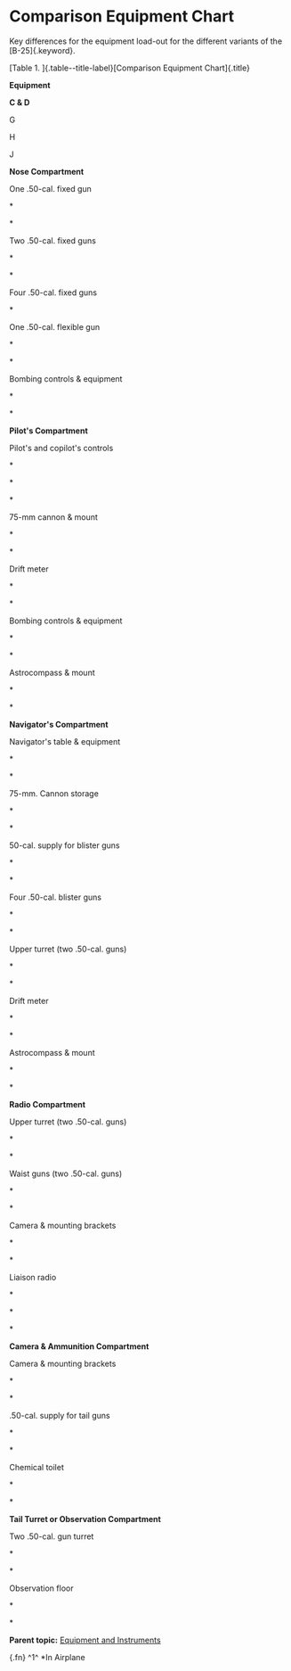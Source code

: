 
Comparison Equipment Chart
==========================


Key differences for the equipment load-out for the different variants of
the [B-25]{.keyword}.

[Table 1. ]{.table--title-label}[Comparison Equipment Chart]{.title}

**Equipment**



**C & D**

G

H

J

**Nose Compartment**

One .50-cal. fixed gun

\*

\*

Two .50-cal. fixed guns

\*

\*

Four .50-cal. fixed guns

\*

One .50-cal. flexible gun

\*

\*

Bombing controls & equipment

\*

\*

**Pilot\'s Compartment**

Pilot\'s and copilot\'s controls

\*

\*

\*

75-mm cannon &amp; mount

\*

\*

Drift meter

\*

\*

Bombing controls &amp; equipment

\*

\*

Astrocompass &amp; mount

\*

\*

**Navigator\'s Compartment**

Navigator\'s table & equipment

\*

\*

75-mm. Cannon storage

\*

\*

50-cal. supply for blister guns

\*

\*

Four .50-cal. blister guns

\*

\*

Upper turret (two .50-cal. guns)

\*

\*

Drift meter

\*

\*

Astrocompass & mount

\*

\*

**Radio Compartment**

Upper turret (two .50-cal. guns)

\*

\*

Waist guns (two .50-cal. guns)

\*

\*

Camera & mounting brackets

\*

\*

Liaison radio

\*

\*

\*

**Camera & Ammunition Compartment**

Camera & mounting brackets

\*

\*

.50-cal. supply for tail guns

\*

\*

Chemical toilet

\*

\*

**Tail Turret or Observation Compartment**

Two .50-cal. gun turret

\*

\*

Observation floor

\*

\*



**Parent topic:** [Equipment and
Instruments](../mdita/equipment_and_instruments.md "This section provides a survey of the key systems, equipment and instrumentation of the B-25 airplane.")



 {.fn}
^1^ \*In Airplane

